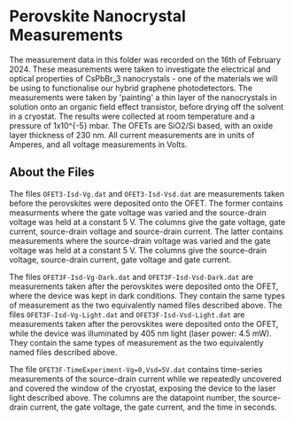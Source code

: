 # Perovskite Nanocrystal Measurements

The measurement data in this folder was recorded on the 16th of February 2024.
These measurements were taken to investigate the electrical and optical properties of CsPbBr_3 nanocrystals - one of the materials we will be using to functionalise our hybrid graphene photodetectors. The measurements were taken by 'painting' a thin layer of the nanocrystals in solution onto an organic field effect transistor, before drying off the solvent in a cryostat.
The results were collected at room temperature and a pressure of 1x10^{-5} mbar. The OFETs are SiO2/Si based, with an oxide layer thickness of 230 nm. All current measurements are in units of Amperes, and all voltage measurements in Volts.

## About the Files

The files `OFET3-Isd-Vg.dat` and `OFET3-Isd-Vsd.dat` are measurements taken before the perovskites were deposited onto the OFET.
The former contains measurments where the gate voltage was varied and the source-drain voltage was held at a constant 5 V. The columns give the gate voltage, gate current, source-drain voltage and source-drain current.
The latter contains measurements where the source-drain voltage was varied and the gate voltage was held at a constant 5 V. The columns give the source-drain voltage, source-drain current, gate voltage and gate current.

The files `OFET3F-Isd-Vg-Dark.dat` and `OFET3F-Isd-Vsd-Dark.dat` are measurements taken after the perovskites were deposited onto the OFET, where the device was kept in dark conditions. They contain the same types of measurement as the two equivalently named files described above.
The files `OFET3F-Isd-Vg-Light.dat` and `OFET3F-Isd-Vsd-Light.dat` are measurements taken after the perovskites were deposited onto the OFET, while the device was illuminated by 405 nm light (laser power: 4.5 mW). They contain the same types of measurement as the two equivalently named files described above.

The file `OFET3F-TimeExperiment-Vg=0,Vsd=5V.dat` contains time-series measurements of the source-drain current while we repeatedly uncovered and covered the window of the cryostat, exposing the device to the laser light described above. The columns are the datapoint number, the source-drain current, the gate voltage, the gate current, and the time in seconds.
